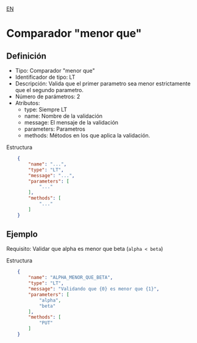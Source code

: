 [EN](GT.md)
# Comparador "menor que"

## Definición
* Tipo: Comparador "menor que"
* Identificador de tipo: LT
* Descripción: Valida que el primer parametro sea menor estrictamente que el segundo parametro.
* Número de parámetros: 2
* Atributos:
  * type: Siempre LT
  * name: Nombre de la validación
  * message: El mensaje de la validación
  * parameters: Parametros
  * methods: Métodos en los que aplica la validación.

Estructura
```json
	{
		"name": "...",
		"type": "LT",
		"message": "...",
		"parameters": [
			"..."
		],
		"methods": [
			"..."
		]
	}
```
## Ejemplo

Requisito: Validar que alpha es menor que beta (`alpha < beta`)

Estructura
```json
	{
		"name": "ALPHA_MENOR_QUE_BETA",
		"type": "LT",
		"message": "Validando que {0} es menor que {1}",
		"parameters": [
			"alpha",
			"beta"
		],
		"methods": [
			"PUT"
		]
	}
```
